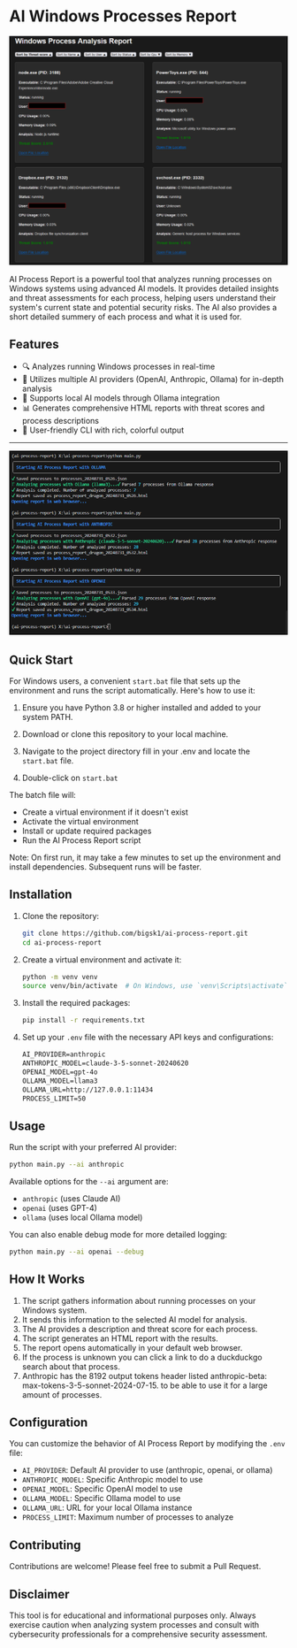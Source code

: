 # AI Windows Processes Report

![AI Process Report Logo](images/ai1.png)

AI Process Report is a powerful tool that analyzes running processes on Windows systems using advanced AI models. It provides detailed insights and threat assessments for each process, helping users understand their system's current state and potential security risks. The AI also provides a short detailed summery of each process and what it is used for. 

## Features

- 🔍 Analyzes running Windows processes in real-time
- 🤖 Utilizes multiple AI providers (OpenAI, Anthropic, Ollama) for in-depth analysis
- 🚀 Supports local AI models through Ollama integration
- 📊 Generates comprehensive HTML reports with threat scores and process descriptions
- 🎨 User-friendly CLI with rich, colorful output

---

![Terminal Output](images/a2.png)

## Quick Start

For Windows users, a convenient `start.bat` file that sets up the environment and runs the script automatically. Here's how to use it:

1. Ensure you have Python 3.8 or higher installed and added to your system PATH.

2. Download or clone this repository to your local machine.

3. Navigate to the project directory fill in your .env and locate the `start.bat` file.

4. Double-click on `start.bat` 


The batch file will:

- Create a virtual environment if it doesn't exist
- Activate the virtual environment
- Install or update required packages
- Run the AI Process Report script

Note: On first run, it may take a few minutes to set up the environment and install dependencies. Subsequent runs will be faster.



## Installation

1. Clone the repository:

   ```bash
   git clone https://github.com/bigsk1/ai-process-report.git
   cd ai-process-report
   ```

2. Create a virtual environment and activate it:

   ```bash
   python -m venv venv
   source venv/bin/activate  # On Windows, use `venv\Scripts\activate`
   ```

3. Install the required packages:

   ```bash
   pip install -r requirements.txt
   ```

4. Set up your `.env` file with the necessary API keys and configurations:

   ```env
   AI_PROVIDER=anthropic
   ANTHROPIC_MODEL=claude-3-5-sonnet-20240620
   OPENAI_MODEL=gpt-4o
   OLLAMA_MODEL=llama3
   OLLAMA_URL=http://127.0.0.1:11434
   PROCESS_LIMIT=50
   ```

## Usage

Run the script with your preferred AI provider:

```bash
python main.py --ai anthropic
```

Available options for the `--ai` argument are:
- `anthropic` (uses Claude AI)
- `openai` (uses GPT-4)
- `ollama` (uses local Ollama model)

You can also enable debug mode for more detailed logging:

```bash
python main.py --ai openai --debug
```

## How It Works

1. The script gathers information about running processes on your Windows system.
2. It sends this information to the selected AI model for analysis.
3. The AI provides a description and threat score for each process.
4. The script generates an HTML report with the results.
5. The report opens automatically in your default web browser.
6. If the process is unknown you can click a link to do a duckduckgo search about that process.
7. Anthropic has the 8192 output tokens header listed anthropic-beta: max-tokens-3-5-sonnet-2024-07-15. to be able to use it for a large amount of processes.

## Configuration

You can customize the behavior of AI Process Report by modifying the `.env` file:

- `AI_PROVIDER`: Default AI provider to use (anthropic, openai, or ollama)
- `ANTHROPIC_MODEL`: Specific Anthropic model to use
- `OPENAI_MODEL`: Specific OpenAI model to use
- `OLLAMA_MODEL`: Specific Ollama model to use
- `OLLAMA_URL`: URL for your local Ollama instance
- `PROCESS_LIMIT`: Maximum number of processes to analyze

## Contributing

Contributions are welcome! Please feel free to submit a Pull Request.



## Disclaimer

This tool is for educational and informational purposes only. Always exercise caution when analyzing system processes and consult with cybersecurity professionals for a comprehensive security assessment.